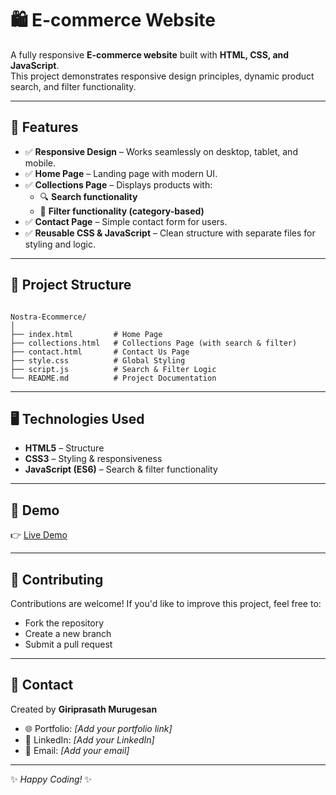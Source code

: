 
# 🛍️ E-commerce Website  

A fully responsive **E-commerce website** built with **HTML, CSS, and JavaScript**.  
This project demonstrates responsive design principles, dynamic product search, and filter functionality.  

---

## 📌 Features  
- ✅ **Responsive Design** – Works seamlessly on desktop, tablet, and mobile.  
- ✅ **Home Page** – Landing page with modern UI.  
- ✅ **Collections Page** – Displays products with:  
  - 🔍 **Search functionality**  
  - 🎯 **Filter functionality (category-based)**  
- ✅ **Contact Page** – Simple contact form for users.  
- ✅ **Reusable CSS & JavaScript** – Clean structure with separate files for styling and logic.  

---

## 📂 Project Structure  
```

Nostra-Ecommerce/
│
├── index.html         # Home Page
├── collections.html   # Collections Page (with search & filter)
├── contact.html       # Contact Us Page
├── style.css          # Global Styling
├── script.js          # Search & Filter Logic
└── README.md          # Project Documentation

````

---


## 🖥️ Technologies Used

* **HTML5** – Structure
* **CSS3** – Styling & responsiveness
* **JavaScript (ES6)** – Search & filter functionality

---

## 📸 Demo

👉 [Live Demo](https://errormakesclever.github.io/Nostra-Ecommerce-Js/index.html)

---

## 🤝 Contributing

Contributions are welcome! If you'd like to improve this project, feel free to:

* Fork the repository
* Create a new branch
* Submit a pull request

---

## 📧 Contact

Created by **Giriprasath Murugesan**

* 🌐 Portfolio: *\[Add your portfolio link]*
* 💼 LinkedIn: *\[Add your LinkedIn]*
* 📩 Email: *\[Add your email]*

---

✨ *Happy Coding!* ✨

